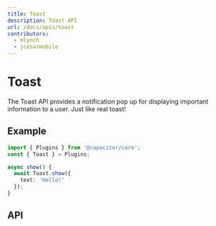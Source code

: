 ```yaml
---
title: Toast
description: Toast API
url: /docs/apis/toast
contributors:
  - mlynch
  - jcesarmobile
---
```


<plugin-platforms platforms="pwa,ios,android,electron"></plugin-platforms>

# Toast

The Toast API provides a notification pop up for displaying important information to a user. Just like real toast!

<plugin-api index="true" name="toast"></plugin-api>

## Example

```typescript
import { Plugins } from '@capacitor/core';
const { Toast } = Plugins;

async show() {
  await Toast.show({
    text: 'Hello!'
  });
}
```

## API

<plugin-api name="toast"></plugin-api>